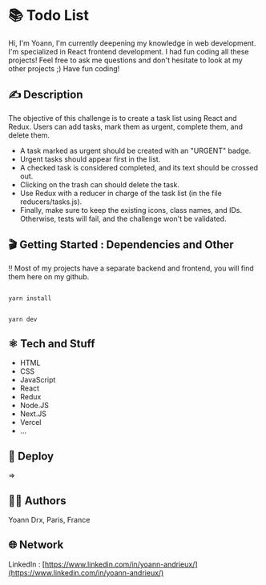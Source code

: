 #  📚 Todo List

Hi,
I'm Yoann, I'm currently deepening my knowledge in web development. I'm specialized in React frontend development.
I had fun coding all these projects!
Feel free to ask me questions and don't hesitate to look at my other projects ;)
Have fun coding!

## ✍️ Description 

The objective of this challenge is to create a task list using React and Redux. Users can add tasks, mark them as urgent, complete them, and delete them.

- A task marked as urgent should be created with an "URGENT" badge.
- Urgent tasks should appear first in the list.
- A checked task is considered completed, and its text should be crossed out.
- Clicking on the trash can should delete the task.
- Use Redux with a reducer in charge of the task list (in the file reducers/tasks.js).
- Finally, make sure to keep the existing icons, class names, and IDs. Otherwise, tests will fail, and the challenge won't be validated.

## 🎬 Getting Started : Dependencies and Other

!! Most of my projects have a separate backend and frontend, you will find them here on my github.

```

yarn install

```

```

yarn dev

```

## ⚛️ Tech and Stuff

- HTML
- CSS
- JavaScript
- React
- Redux
- Node.JS
- Next.JS
- Vercel
- …

## 🚀 Deploy

⇒ 

## 🧑‍💻 Authors

Yoann Drx, Paris, France 

## 🌐 Network

LinkedIn : [https://www.linkedin.com/in/yoann-andrieux/](https://www.linkedin.com/in/yoann-andrieux/)